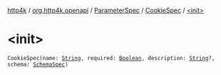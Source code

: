[http4k](../../../index.md) / [org.http4k.openapi](../../index.md) / [ParameterSpec](../index.md) / [CookieSpec](index.md) / [&lt;init&gt;](./-init-.md)

# &lt;init&gt;

`CookieSpec(name: `[`String`](https://kotlinlang.org/api/latest/jvm/stdlib/kotlin/-string/index.html)`, required: `[`Boolean`](https://kotlinlang.org/api/latest/jvm/stdlib/kotlin/-boolean/index.html)`, description: `[`String`](https://kotlinlang.org/api/latest/jvm/stdlib/kotlin/-string/index.html)`?, schema: `[`SchemaSpec`](../../-schema-spec/index.md)`)`